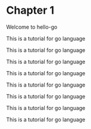 # Chapter 1
Welcome to hello-go

This is a tutorial for go language  

This is a tutorial for go language  

This is a tutorial for go language  



This is a tutorial for go language  

This is a tutorial for go language  

This is a tutorial for go language  

This is a tutorial for go language  

This is a tutorial for go language  










